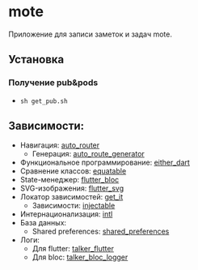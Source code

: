 # mote

Приложение для записи заметок и задач mote.

## Установка

### Получение pub&pods
- `sh get_pub.sh`

## Зависимости:
- Навигация: [auto_router](https://pub.dev/packages/auto_router)
  - Генерация: [auto_route_generator](https://pub.dev/packages/auto_route_generator)
- Функциональное программирование: [either_dart](https://pub.dev/packages/either_dart)
- Сравнение классов: [equatable](https://pub.dev/packages/equatable)
- State-менеджер: [flutter_bloc](https://pub.dev/packages/flutter_bloc)
- SVG-изображения: [flutter_svg](https://pub.dev/packages/flutter_svg)
- Локатор зависимостей: [get_it](https://pub.dev/packages/get_it)
  - Зависимости: [injectable](https://pub.dev/packages/injectable)
- Интернационализация: [intl](https://pub.dev/packages/intl)
- База данных:
  - Shared preferences: [shared_preferences](https://pub.dev/packages/shared_preferences)
- Логи:
  - Для flutter: [talker_flutter](https://pub.dev/packages/talker_flutter)
  - Для bloc: [talker_bloc_logger](https://pub.dev/packages/talker_bloc_logger)